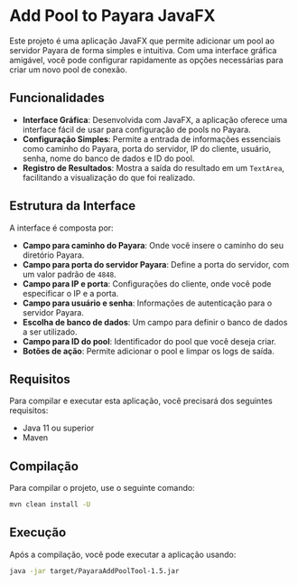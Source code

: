 # Add Pool to Payara JavaFX

Este projeto é uma aplicação JavaFX que permite adicionar um pool ao servidor Payara de forma simples e intuitiva. Com uma interface gráfica amigável, você pode configurar rapidamente as opções necessárias para criar um novo pool de conexão.

## Funcionalidades

- **Interface Gráfica**: Desenvolvida com JavaFX, a aplicação oferece uma interface fácil de usar para configuração de pools no Payara.
- **Configuração Simples**: Permite a entrada de informações essenciais como caminho do Payara, porta do servidor, IP do cliente, usuário, senha, nome do banco de dados e ID do pool.
- **Registro de Resultados**: Mostra a saída do resultado em um `TextArea`, facilitando a visualização do que foi realizado.

## Estrutura da Interface

A interface é composta por:

- **Campo para caminho do Payara**: Onde você insere o caminho do seu diretório Payara.
- **Campo para porta do servidor Payara**: Define a porta do servidor, com um valor padrão de `4848`.
- **Campo para IP e porta**: Configurações do cliente, onde você pode especificar o IP e a porta.
- **Campo para usuário e senha**: Informações de autenticação para o servidor Payara.
- **Escolha de banco de dados**: Um campo para definir o banco de dados a ser utilizado.
- **Campo para ID do pool**: Identificador do pool que você deseja criar.
- **Botões de ação**: Permite adicionar o pool e limpar os logs de saída.

## Requisitos

Para compilar e executar esta aplicação, você precisará dos seguintes requisitos:

- Java 11 ou superior
- Maven

## Compilação

Para compilar o projeto, use o seguinte comando:

```bash
mvn clean install -U
```

## Execução

Após a compilação, você pode executar a aplicação usando:

```bash
java -jar target/PayaraAddPoolTool-1.5.jar
```
